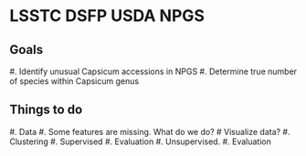 # LSSTC DSFP USDA NPGS

## Goals

#. Identify unusual Capsicum accessions in NPGS
#. Determine true number of species within Capsicum genus

## Things to do

#. Data
    #. Some features are missing.  What do we do?
    # Visualize data?
#. Clustering
    #. Supervised
        #. Evaluation
    #. Unsupervised.
        #. Evaluation
